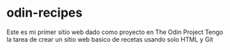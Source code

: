 # odin-recipes

Este es mi primer sitio web dado como proyecto en The Odin Project
Tengo la tarea de crear un sitio web basico de recetas usando solo HTML y Git